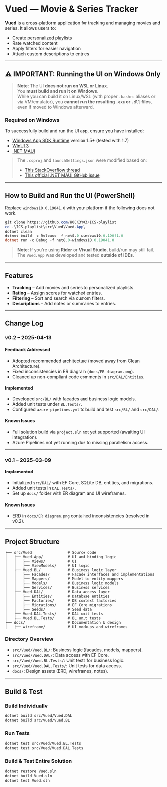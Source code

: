 # Vued — Movie & Series Tracker

**Vued** is a cross-platform application for tracking and managing movies and series. It allows users to:

- Create personalized playlists
- Rate watched content
- Apply filters for easier navigation
- Attach custom descriptions to entries

---

## ⚠️ IMPORTANT: Running the UI on Windows Only

> **Note**: The UI **does not run on WSL or Linux**.  
> You **must build and run it on Windows**.  
> While you can build it on Linux/WSL (with proper `.bashrc` aliases or via VM/emulator), you **cannot run the resulting `.exe` or `.dll` files**, even if moved to Windows afterward.

### Required on Windows

To successfully build and run the UI app, ensure you have installed:

- [Windows App SDK Runtime](https://github.com/microsoft/WindowsAppSDK) version 1.5+ (tested with 1.7)
- [WinUI 3](https://learn.microsoft.com/en-us/windows/apps/winui/winui3/)
- [.NET MAUI](https://dotnet.microsoft.com/en-us/apps/maui)

> The `.csproj` and `launchSettings.json` were modified based on:  
> - [This StackOverflow thread](https://stackoverflow.com/questions/78440201/when-i-run-a-default-maui-blazor-app-it-not-showing-output-whats-the-reason-for)  
> - [This official .NET MAUI GitHub issue](https://github.com/dotnet/maui/issues/12080)

---

## How to Build and Run the UI (PowerShell)

Replace `windows10.0.19041.0` with your platform if the following does not work.

```powershell
git clone https://github.com/H0CK3Y03/ICS-playlist
cd .\ICS-playlist\src\Vued\Vued.App\
dotnet clean
dotnet build -c Release -f net8.0-windows10.0.19041.0
dotnet run -c Debug -f net8.0-windows10.0.19041.0
```

> **Note**: If you're using **Rider** or **Visual Studio**, build/run may still fail.  
> The `Vued.App` was developed and tested **outside of IDEs**.

---

## Features

- **Tracking** – Add movies and series to personalized playlists.
- **Rating** – Assign scores for watched entries.
- **Filtering** – Sort and search via custom filters.
- **Descriptions** – Add notes or summaries to entries.

---

## Change Log

### v0.2 – 2025-04-13

#### Feedback Addressed

- Adopted recommended architecture (moved away from Clean Architecture).
- Fixed inconsistencies in ER diagram (`docs/ER diagram.png`).
- Cleaned up non-compliant code comments in `src/DAL/Entities`.

#### Implemented

- Developed `src/BL/` with facades and business logic models.
- Added unit tests under `BL.Tests/`.
- Configured `azure-pipelines.yml` to build and test `src/BL/` and `src/DAL/`.

#### Known Issues

- Full solution build via `project.sln` not yet supported (awaiting UI integration).
- Azure Pipelines not yet running due to missing parallelism access.

---

### v0.1 – 2025-03-09

#### Implemented

- Initialized `src/DAL/` with EF Core, SQLite DB, entities, and migrations.
- Added unit tests in `DAL.Tests/`.
- Set up `docs/` folder with ER diagram and UI wireframes.

#### Known Issues

- ERD in `docs/ER diagram.png` contained inconsistencies (resolved in v0.2).

---

## Project Structure

```plaintext
├── src/Vued                # Source code
│   ├── Vued.App/           # UI and binding logic
│   │   ├── Views/          # UI
│   │   ├── ViewModels/     # UI logic
│   ├── Vued.BL/            # Business logic layer
│   │   ├── Facades/        # Facade interfaces and implementations
│   │   ├── Mappers/        # Model-to-entity mappers
│   │   ├── Models/         # Business logic models
│   │   ├── Services/       # Business services
│   ├── Vued.DAL/           # Data access layer
│   │   ├── Entities/       # Database entities
│   │   ├── Factories/      # DB context factories
│   │   ├── Migrations/     # EF Core migrations
│   │   ├── Seeds/          # Seed data
│   ├── Vued.DAL.Tests/     # DAL unit tests
│   ├── Vued.BL.Tests/      # BL unit tests
├── docs/                   # Documentation & design
│   ├── wireframe/          # UI mockups and wireframes
```

### Directory Overview

- `src/Vued/Vued.BL/`: Business logic (facades, models, mappers).
- `src/Vued/Vued.DAL/`: Data access with EF Core.
- `src/Vued/Vued.BL.Tests/`: Unit tests for business logic.
- `src/Vued/Vued.DAL.Tests/`: Unit tests for data access.
- `docs/`: Design assets (ERD, wireframes, notes).

---

## Build & Test

### Build Individually

```bash
dotnet build src/Vued/Vued.DAL
dotnet build src/Vued/Vued.BL
```

### Run Tests

```bash
dotnet test src/Vued/Vued.BL.Tests
dotnet test src/Vued/Vued.DAL.Tests
```

### Build & Test Entire Solution

```bash
dotnet restore Vued.sln
dotnet build Vued.sln
dotnet test Vued.sln
```
